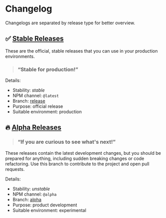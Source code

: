 # Changelog

Changelogs are separated by release type for better overview.

## ✅ [Stable Releases][log_release]

These are the official, stable releases that you can use in your production environments.

> ### “Stable for production!”

Details:
- Stability: *stable*
- NPM channel: `@latest`
- Branch: [release][branch_release]
- Purpose: official release
- Suitable environment: production

## 🔥 [Alpha Releases][log_alpha]

> ### “If you are curious to see what's next!”

These releases contain the latest development changes, but you should be prepared for anything, including sudden breaking changes or code refactoring. Use this branch to contribute to the project and open pull requests.

Details:
- Stability: *unstable*
- NPM channel: `@alpha`
- Branch: [alpha][branch_alpha]
- Purpose: product development
- Suitable environment: experimental


[log_release]: https://github.com/parse-community/Parse-SDK-JS/blob/release/changelogs/CHANGELOG_release.md
[log_beta]: https://github.com/parse-community/Parse-SDK-JS/blob/beta/changelogs/CHANGELOG_beta.md
[log_alpha]: https://github.com/parse-community/Parse-SDK-JS/blob/alpha/changelogs/CHANGELOG_alpha.md
[branch_release]: https://github.com/parse-community/Parse-SDK-JS/tree/release
[branch_beta]: https://github.com/parse-community/Parse-SDK-JS/tree/beta
[branch_alpha]: https://github.com/parse-community/Parse-SDK-JS/tree/alpha
